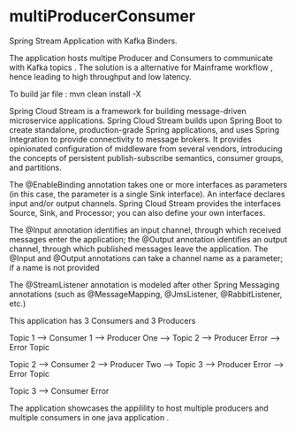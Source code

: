 # multiProducerConsumer


Spring Stream Application with Kafka Binders.

The application hosts multipe Producer and Consumers to communicate with Kafka topics .
The solution is a alternative for Mainframe workflow , hence leading to high throughput and low latency.


To build jar file : mvn clean install -X


Spring Cloud Stream is a framework for building message-driven microservice applications. Spring Cloud Stream builds upon Spring Boot to create standalone, production-grade Spring applications, and uses Spring Integration to provide connectivity to message brokers. It provides opinionated configuration of middleware from several vendors, introducing the concepts of persistent publish-subscribe semantics, consumer groups, and partitions.



The @EnableBinding annotation takes one or more interfaces as parameters (in this case, the parameter is a single Sink interface). An interface declares input and/or output channels. Spring Cloud Stream provides the interfaces Source, Sink, and Processor; you can also define your own interfaces.


The @Input annotation identifies an input channel, through which received messages enter the application; the @Output annotation identifies an output channel, through which published messages leave the application. The @Input and @Output annotations can take a channel name as a parameter; if a name is not provided

The @StreamListener annotation is modeled after other Spring Messaging annotations (such as @MessageMapping, @JmsListener, @RabbitListener, etc.) 



This application has 3 Consumers and 3 Producers 

Topic 1 --> Consumer 1 --> Producer One --> Topic 2
                       --> Producer Error --> Error Topic
                       
                       
Topic 2 --> Consumer 2 --> Producer Two --> Topic 3
                       --> Producer Error --> Error Topic
                       
                       
 Topic 3 --> Consumer Error 
 
 
 The application showcases the appilility to host multiple producers and multiple consumers in one java application .

